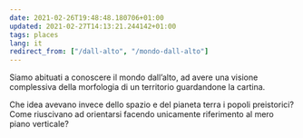 ```yaml
---
date: 2021-02-26T19:48:48.180706+01:00
updated: 2021-02-27T14:13:21.244142+01:00
tags: places
lang: it
redirect_from: ["/dall-alto", "/mondo-dall-alto"]
---
```

Siamo abituati a conoscere il mondo dall’alto, ad avere una visione complessiva della morfologia di un territorio guardandone la cartina.

Che idea avevano invece dello spazio e del pianeta terra i popoli preistorici?   
Come riuscivano ad orientarsi facendo unicamente riferimento al mero piano verticale?